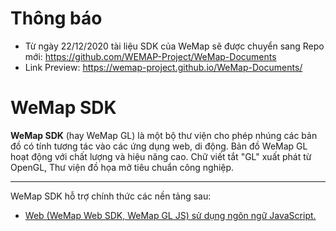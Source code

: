  # Thông báo
 - Từ ngày 22/12/2020 tài liệu SDK của WeMap sẽ được chuyển sang Repo mới: https://github.com/WEMAP-Project/WeMap-Documents
 - Link Preview: https://wemap-project.github.io/WeMap-Documents/
 
 
 # WeMap SDK

 **WeMap SDK** (hay WeMap GL) là một bộ thư viện cho phép nhúng các bản đồ có tính tương tác vào các ứng dụng web, di động. Bản đồ WeMap GL hoạt động với chất lượng và hiệu năng cao. Chữ viết tắt "GL" xuất phát từ OpenGL, Thư viện đồ họa mở tiêu chuẩn công nghiệp.

---

WeMap SDK hỗ trợ chính thức các nền tảng sau:
- [Web (WeMap Web SDK, WeMap GL JS) sử dụng ngôn ngữ JavaScript.](./Web/readme.md)

